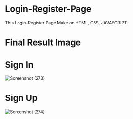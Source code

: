 # Login-Register-Page
This Login-Register Page Make on HTML, CSS, JAVASCRIPT. 

# Final Result Image 

# Sign In 
![Screenshot (273)](https://github.com/meetsavani07/Login-Register-Page/assets/146066645/4425fa67-8340-40e1-97a9-1d08831eb1dc)

# Sign Up
![Screenshot (274)](https://github.com/meetsavani07/Login-Register-Page/assets/146066645/e3c403fd-b4b0-4877-b399-2b8dec694787)
